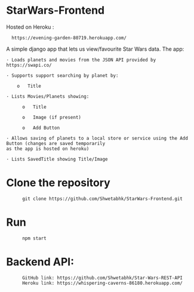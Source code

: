 # StarWars-Frontend

Hosted on Heroku :
    
      https://evening-garden-80719.herokuapp.com/

A simple django app that lets us view/favourite Star Wars data. The app:

    · Loads planets and movies from the JSON API provided by https://swapi.co/

    · Supports support searching by planet by:

        o   Title

    · Lists Movies/Planets showing:

          o   Title

          o   Image (if present)

          o   Add Button

    · Allows saving of planets to a local store or service using the Add Button (changes are saved temporarily
    as the app is hosted on heroku)

    · Lists SavedTitle showing Title/Image


# Clone the repository

          git clone https://github.com/Shwetabhk/StarWars-Frontend.git
          
# Run
          npm start
          
# Backend API:
          
          GitHub link: https://github.com/Shwetabhk/Star-Wars-REST-API
          Heroku link: https://whispering-caverns-86180.herokuapp.com/
